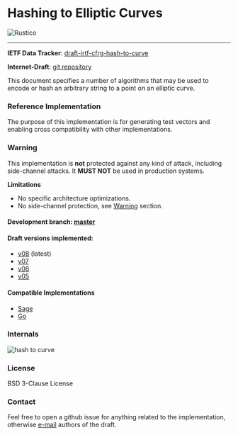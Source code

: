 # Hashing to Elliptic Curves

![Rustico](https://github.com/armfazh/h2c-rust-ref/workflows/Rustico/badge.svg)

---

**IETF Data Tracker**: [draft-irtf-cfrg-hash-to-curve](https://datatracker.ietf.org/doc/draft-irtf-cfrg-hash-to-curve)

**Internet-Draft**: [git repository](https://github.com/cfrg/draft-irtf-cfrg-hash-to-curve)

This document specifies a number of algorithms that may be used to encode or hash an arbitrary string to a point on an elliptic curve.

### Reference Implementation

The purpose of this implementation is for generating test vectors and enabling cross compatibility with other implementations.

### Warning

This implementation is **not** protected against any kind of attack,
including side-channel attacks. It **MUST NOT** be used in production systems.

**Limitations**
-   No specific architecture optimizations.
-   No side-channel protection, see [Warning](#Warning) section.

#### Development branch: [master](https://github.com/armfazh/h2c-rust-ref/tree/master)

#### Draft versions implemented:
 -   [v08](https://github.com/armfazh/h2c-rust-ref/tree/v8.0.0) (latest)
 -   [v07](https://github.com/armfazh/h2c-rust-ref/tree/v7.0.0)
 -   [v06](https://github.com/armfazh/h2c-rust-ref/tree/v6.0.0)
 -   [v05](https://github.com/armfazh/h2c-rust-ref/tree/v5.0.0)

#### Compatible Implementations
 -   [Sage](https://github.com/cfrg/draft-irtf-cfrg-hash-to-curve/tree/master/poc)
 -   [Go](https://github.com/armfazh/h2c-go-ref)

### Internals

![hash to curve](https://github.com/cfrg/draft-irtf-cfrg-hash-to-curve/blob/master/drawings/diag.png)

### License

BSD 3-Clause License

### Contact

Feel free to open a github issue for anything related to the implementation, otherwise [e-mail](draft-irtf-cfrg-hash-to-curve@ietf.org) authors of the draft.
